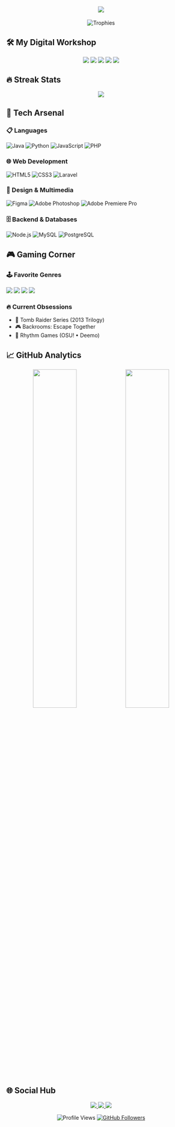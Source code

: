 <h1 align="center"> 
  <a href="https://git.io/typing-svg">
    <img src="https://readme-typing-svg.herokuapp.com?font=Fira+Code&pause=1000&color=00F72F&center=true&width=435&lines=Hi+there%2C+I'm+Ronaldo+%F0%9F%98%81;Front+End+Developer;Tech+Enthusiast;Problem+Solver;Gamer" />
  </a>
</h1>

<div align="center">
  <img src="https://github-profile-trophy.vercel.app/?username=Bernasor10&theme=onedark&row=2&column=4" alt="Trophies" />
</div>

## 🛠️ My Digital Workshop
<p align="center">
  <img src="https://img.shields.io/badge/Windows_11-0078d4?style=for-the-badge&logo=windows-11&logoColor=white" />
  <img src="https://img.shields.io/badge/AMD%20Ryzen-7_5700X-ED1C24?style=for-the-badge&logo=amd&logoColor=white" />
  <img src="https://img.shields.io/badge/RAM-16GB-%230071C5.svg?&style=for-the-badge&logoColor=white" />
  <img src="https://img.shields.io/badge/RTX-4060%20Ti-76b900?logo=nvidia&style=for-the-badge&logoColor=white" />
  <img src="https://img.shields.io/badge/Editor-VS_Code-blue?style=for-the-badge&logo=visual-studio-code" />
</p>

## 🔥 Streak Stats
<p align="center">
  <img src="https://github-readme-streak-stats.herokuapp.com/?user=Bernasor10&theme=dark&hide_border=true" />
</p>

## 🚀 Tech Arsenal

### 📋 Languages
![Java](https://img.shields.io/badge/java-%23ED8B00.svg?style=for-the-badge&logo=java&logoColor=white)
![Python](https://img.shields.io/badge/python-3670A0?style=for-the-badge&logo=python&logoColor=ffdd54)
![JavaScript](https://img.shields.io/badge/javascript-%23323330.svg?style=for-the-badge&logo=javascript&logoColor=%23F7DF1E)
![PHP](https://img.shields.io/badge/php-%23777BB4.svg?style=for-the-badge&logo=php&logoColor=white)

### 🌐 Web Development
![HTML5](https://img.shields.io/badge/html5-%23E34F26.svg?style=for-the-badge&logo=html5&logoColor=white)
![CSS3](https://img.shields.io/badge/css3-%231572B6.svg?style=for-the-badge&logo=css3&logoColor=white)
![Laravel](https://img.shields.io/badge/Laravel-FF2D20?style=for-the-badge&logo=laravel&logoColor=white)

### 🎨 Design & Multimedia
![Figma](https://img.shields.io/badge/figma-%23F24E1E.svg?style=for-the-badge&logo=figma&logoColor=white)
![Adobe Photoshop](https://img.shields.io/badge/adobe%20photoshop-%2331A8FF.svg?style=for-the-badge&logo=adobe%20photoshop&logoColor=white)
![Adobe Premiere Pro](https://img.shields.io/badge/Adobe%20Premiere%20Pro-9999FF.svg?style=for-the-badge&logo=Adobe%20Premiere%20Pro&logoColor=white)

### 🗄️ Backend & Databases
![Node.js](https://img.shields.io/badge/node.js-6DA55F?style=for-the-badge&logo=node.js&logoColor=white)
![MySQL](https://img.shields.io/badge/mysql-%2300f.svg?style=for-the-badge&logo=mysql&logoColor=white)
![PostgreSQL](https://img.shields.io/badge/postgresql-%23316192.svg?style=for-the-badge&logo=postgresql&logoColor=white)

## 🎮 Gaming Corner

### 🕹️ Favorite Genres
<p align="left">
  <img src="https://img.shields.io/badge/-Survival_Horror-000000?style=for-the-badge&logo=steam&logoColor=white" />
  <img src="https://img.shields.io/badge/-Co_op_Experiences-008000?style=for-the-badge&logo=multiplayergames&logoColor=white" />
  <img src="https://img.shields.io/badge/-FPS-FF0000?style=for-the-badge&logo=gamejolt&logoColor=white" />
  <img src="https://img.shields.io/badge/-Rhythm_Games-FF69B4?style=for-the-badge&logo=sonos&logoColor=white" />
</p>

### 🔥 Current Obsessions
- 🏹 Tomb Raider Series (2013 Trilogy)
- 🎮 Backrooms: Escape Together
- 🎵 Rhythm Games (OSU! • Deemo)

## 📈 GitHub Analytics
<p align="center">
  <img src="https://github-readme-stats.vercel.app/api?username=Bernasor10&show_icons=true&theme=dark&hide_border=true" width="48%" />
  <img src="https://github-readme-stats.vercel.app/api/top-langs/?username=Bernasor10&layout=compact&theme=dark&hide_border=true" width="48%" />
</p>

## 🌐 Social Hub
<p align="center">
  <a href="https://www.facebook.com/maximuslincoln010/">
    <img src="https://img.shields.io/badge/Facebook-1877F2?style=for-the-badge&logo=facebook&logoColor=white" />
  </a>
  <a href="mailto:ronaldobernasor2@gmail.com">
    <img src="https://img.shields.io/badge/Gmail-D14836?style=for-the-badge&logo=gmail&logoColor=white" />
  </a>
  <a href="https://linkedin.com/in/ronaldo-bernasorii-b987761b3/">
    <img src="https://img.shields.io/badge/LinkedIn-0077B5?style=for-the-badge&logo=linkedin&logoColor=white" />
  </a>
</p>

<div align="center">
  <img src="https://komarev.com/ghpvc/?username=Bernasor10&color=blueviolet&style=flat" alt="Profile Views" />
  <a href="https://github.com/Bernasor10?tab=followers">
    <img src="https://img.shields.io/github/followers/Bernasor10?label=Follow&style=social" alt="GitHub Followers">
  </a>
</div>
